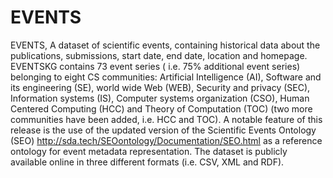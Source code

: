 # EVENTS
EVENTS, A dataset of scientific events, containing historical data about the publications, submissions, start date, end date, location and homepage.
EVENTSKG contains 73 event series ( i.e. 75\% additional event series) belonging to eight CS communities: Artificial Intelligence (AI), Software and its engineering (SE), world wide Web (WEB), Security and privacy (SEC), Information systems (IS), Computer systems organization (CSO), Human Centered Computing (HCC) and Theory of Computation (TOC) (two more communities have been added, i.e. HCC and TOC).
A notable feature of this release is the use of the updated version of the Scientific Events Ontology (SEO) http://sda.tech/SEOontology/Documentation/SEO.html as a reference ontology for event metadata representation.
The dataset is publicly available online in three different formats (i.e. CSV, XML and RDF).
